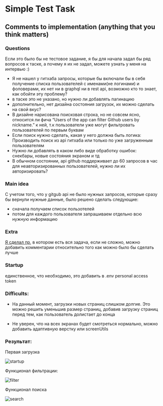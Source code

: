 # Simple Test Task

## Comments to implementation (anything that you think matters)
### Questions 
Если это было бы не тестовое задание, я бы для начала задал бы ряд вопросов к таске, а почему я их не задал, можете узнать у меня на интервью :)
+ Я не нашел у гитхаба запросы, которые бы включали бы в себя получение списка пользователей с именами(не логинами) и фоловерами, их нет ни в graphql ни в rest api, возможно кто то знает, как обойти эту проблему?
+ в таске это не указано, но нужно ли добавлять пагинацию
+ дополнительно, нет дизайна состояния загрузок, их можно сделать на свой вкус?
+ В дизайне нарисована поисковая строка, но не совсем ясно, относится ли фича “Users of the app can filter Github users by nickname.” к ней, т.к пользователи уже могут фильтровать пользователей по первым буквам
+ Если поиск нужно сделать, какая у него должна быть логика: Производить поиск из api гитхаба или только по уже загруженным пользователям
+ Нужно ли добавлять в каком либо виде обработку ошибок: снекбары, новые состояния экраном и тд
+ В обычном состоянии, api github поддерживает до 60 запросов в час для неавторизированных пользователей, нужно ли их авторизировать?

### Main idea
С учетом того, что у gitgub api не было нужных запросов, которые сразу бы вернули нужные данные, было решено сделать следующие:
  + сначала получаем список пользотелей
  + потом для каждого пользователя запрашиваем отдельно всю нужную информацию

### Extra 
[Я сделал пр](https://github.com/Daniel-Shegida/list_of_users_test_task/pull/1), в котором есть вся задача, если не сложно, можно добавить комментарии относительно того как можно было бы сделать лучше 
### Startup
единственное, что необходимо, это добавить в .env personal access token  

### Difficults: 
+ На данный момент, загрузки новых страниц слишком долгие. Это можно решить уменьшив размер страниц, добавив загрузку страниц перед тем, как пользователь долистает до конца

+ Не уверен, что на всех экранах будет смотреться нормально, можно добавить адаптивную верстку или screenUtils

### Результат: 
Первая загрузка

![startup ](https://github.com/Daniel-Shegida/list_of_users_test_task/assets/47796424/6759209e-1e3f-473f-bc24-47ee8a73517b)

Функционал фильтрации: 

![filter](https://github.com/Daniel-Shegida/list_of_users_test_task/assets/47796424/18df5024-799b-401e-80f9-74a0c28e4535)

Функционал поиска 

![search](https://github.com/Daniel-Shegida/list_of_users_test_task/assets/47796424/65e06cf2-b2ff-42ec-9359-1e64b76e5902)
